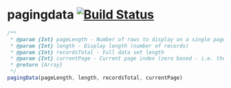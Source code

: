 # pagingdata [![Build Status](https://travis-ci.org/ishanyang/pagingdata.svg?branch=master)](https://travis-ci.org/ishanyang/pagingdata)

```JavaScript
/**
 * @param {Int} pageLength - Number of rows to display on a single page
 * @param {Int} length - Display length (number of records)
 * @param {Int} recordsTotal - Full data set length
 * @param {Int} currentPage - Current page index (zero based - i.e. the first page is 0)
 * @return {Array}
 */
pagingData(pageLength, length, recordsTotal, currentPage)
```